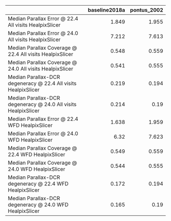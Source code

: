 |                                                                |   baseline2018a |   pontus_2002 |
|:---------------------------------------------------------------|----------------:|--------------:|
| Median Parallax Error @ 22.4 All visits HealpixSlicer          |           1.849 |         1.955 |
| Median Parallax Error @ 24.0 All visits HealpixSlicer          |           7.212 |         7.613 |
| Median Parallax Coverage @ 22.4 All visits HealpixSlicer       |           0.548 |         0.559 |
| Median Parallax Coverage @ 24.0 All visits HealpixSlicer       |           0.541 |         0.555 |
| Median Parallax-DCR degeneracy @ 22.4 All visits HealpixSlicer |           0.219 |         0.194 |
| Median Parallax-DCR degeneracy @ 24.0 All visits HealpixSlicer |           0.214 |         0.19  |
| Median Parallax Error @ 22.4 WFD HealpixSlicer                 |           1.638 |         1.959 |
| Median Parallax Error @ 24.0 WFD HealpixSlicer                 |           6.32  |         7.623 |
| Median Parallax Coverage @ 22.4 WFD HealpixSlicer              |           0.549 |         0.559 |
| Median Parallax Coverage @ 24.0 WFD HealpixSlicer              |           0.544 |         0.555 |
| Median Parallax-DCR degeneracy @ 22.4 WFD HealpixSlicer        |           0.172 |         0.194 |
| Median Parallax-DCR degeneracy @ 24.0 WFD HealpixSlicer        |           0.165 |         0.19  |

